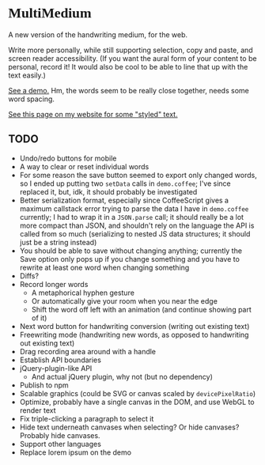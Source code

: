 
# <span style="font-family: 'Seoge Print', 'Seoge Script', 'Seoge', cursive">MultiMedium</span>

A new version of the handwriting medium, for the web.

Write more personally, while still supporting selection, copy and paste, and screen reader accessibility.
(If you want the aural form of your content to be personal, record it! It would also be cool to be able to line that up with the text easily.)

[See a demo.](http://multiism.github.io/multi-medium/)
Hm, the words seem to be really close together, needs some word spacing.

[See this page on my website for some "styled" text.](http://website-a1j01.c9users.io/make-making-better)

## TODO

* Undo/redo buttons for mobile
* A way to clear or reset individual words
* For some reason the save button seemed to export only changed words, so I ended up putting two `setData` calls in `demo.coffee`; I've since replaced it, but, idk, it should probably be investigated
* Better serialization format, especially since CoffeeScript gives a maximum callstack error trying to parse the data I have in `demo.coffee` currently; I had to wrap it in a `JSON.parse` call; it should really be a lot more compact than JSON, and shouldn't rely on the language the API is called from so much (serializing to nested JS data structures; it should just be a string instead)
* You should be able to save without changing anything; currently the Save option only pops up if you change something and you have to rewrite at least one word when changing something
* Diffs?
* Record longer words
	* A metaphorical hyphen gesture
	* Or automatically give your room when you near the edge
	* Shift the word off left with an animation (and continue showing part of it)
* Next word button for handwriting conversion (writing out existing text)
* Freewriting mode (handwriting new words, as opposed to handwriting out existing text)
* Drag recording area around with a handle
* Establish API boundaries
* jQuery-plugin-like API
	* And actual jQuery plugin, why not (but no dependency)
* Publish to npm
* Scalable graphics (could be SVG or canvas scaled by `devicePixelRatio`)
* Optimize, probably have a single canvas in the DOM, and use WebGL to render text
* Fix triple-clicking a paragraph to select it
* Hide text underneath canvases when selecting? Or hide canvases? Probably hide canvases.
* Support other languages
* Replace lorem ipsum on the demo
